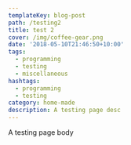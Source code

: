 ```yaml
---
templateKey: blog-post
path: /testing2
title: test 2
cover: /img/coffee-gear.png
date: '2018-05-10T21:46:50+10:00'
tags:
  - programming
  - testing
  - miscellaneous
hashtags:
  - programming
  - testing
category: home-made
description: A testing page desc
---
```

A testing page body
